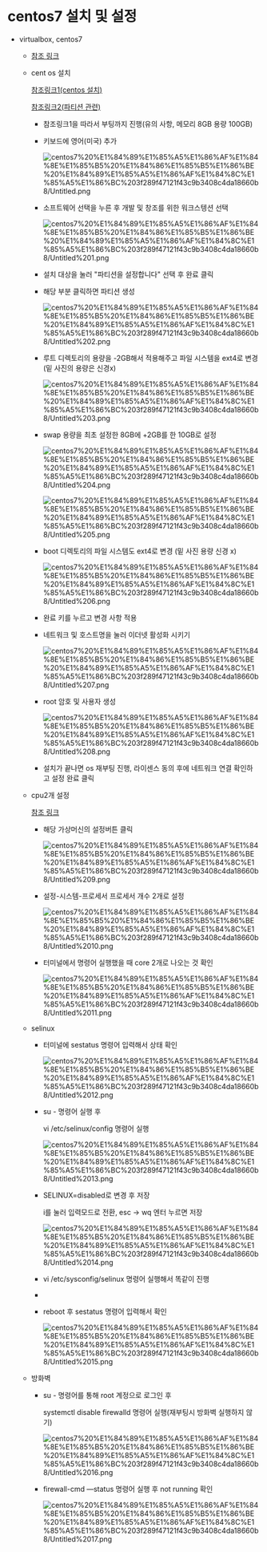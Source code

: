 # centos7 설치 및 설정

- virtualbox, centos7
    - [참조 링크](https://blog.naver.com/chch1234569/222265855427)
    - cent os 설치

        [참조링크1(centos 설치)](https://blog.naver.com/chch1234569/222265855427)

        [참조링크2(파티션 관련)](https://gdtbgl93.tistory.com/166)

        - 참조링크1을 따라서 부팅까지 진행(유의 사항, 메모리 8GB 용량 100GB)

        - 키보드에 영어(미국) 추가

            ![centos7%20%E1%84%89%E1%85%A5%E1%86%AF%E1%84%8E%E1%85%B5%20%E1%84%86%E1%85%B5%E1%86%BE%20%E1%84%89%E1%85%A5%E1%86%AF%E1%84%8C%E1%85%A5%E1%86%BC%203f289f47121f43c9b3408c4da18660b8/Untitled.png](centos7%20%E1%84%89%E1%85%A5%E1%86%AF%E1%84%8E%E1%85%B5%20%E1%84%86%E1%85%B5%E1%86%BE%20%E1%84%89%E1%85%A5%E1%86%AF%E1%84%8C%E1%85%A5%E1%86%BC%203f289f47121f43c9b3408c4da18660b8/Untitled.png)

        - 소프트웨어 선택을 누른 후 개발 및 창조를 위한 워크스텡션 선택

            ![centos7%20%E1%84%89%E1%85%A5%E1%86%AF%E1%84%8E%E1%85%B5%20%E1%84%86%E1%85%B5%E1%86%BE%20%E1%84%89%E1%85%A5%E1%86%AF%E1%84%8C%E1%85%A5%E1%86%BC%203f289f47121f43c9b3408c4da18660b8/Untitled%201.png](centos7%20%E1%84%89%E1%85%A5%E1%86%AF%E1%84%8E%E1%85%B5%20%E1%84%86%E1%85%B5%E1%86%BE%20%E1%84%89%E1%85%A5%E1%86%AF%E1%84%8C%E1%85%A5%E1%86%BC%203f289f47121f43c9b3408c4da18660b8/Untitled%201.png)

        - 설치 대상을 눌러 "파티션을 설정합니다" 선택 후 완료 클릭

        - 해당 부분 클릭하면 파티션 생성

            ![centos7%20%E1%84%89%E1%85%A5%E1%86%AF%E1%84%8E%E1%85%B5%20%E1%84%86%E1%85%B5%E1%86%BE%20%E1%84%89%E1%85%A5%E1%86%AF%E1%84%8C%E1%85%A5%E1%86%BC%203f289f47121f43c9b3408c4da18660b8/Untitled%202.png](centos7%20%E1%84%89%E1%85%A5%E1%86%AF%E1%84%8E%E1%85%B5%20%E1%84%86%E1%85%B5%E1%86%BE%20%E1%84%89%E1%85%A5%E1%86%AF%E1%84%8C%E1%85%A5%E1%86%BC%203f289f47121f43c9b3408c4da18660b8/Untitled%202.png)

        - 루트 디렉토리의 용량을 -2GB해서 적용해주고 파일 시스템을 ext4로 변경(밑 사진의 용량은 신경x)

            ![centos7%20%E1%84%89%E1%85%A5%E1%86%AF%E1%84%8E%E1%85%B5%20%E1%84%86%E1%85%B5%E1%86%BE%20%E1%84%89%E1%85%A5%E1%86%AF%E1%84%8C%E1%85%A5%E1%86%BC%203f289f47121f43c9b3408c4da18660b8/Untitled%203.png](centos7%20%E1%84%89%E1%85%A5%E1%86%AF%E1%84%8E%E1%85%B5%20%E1%84%86%E1%85%B5%E1%86%BE%20%E1%84%89%E1%85%A5%E1%86%AF%E1%84%8C%E1%85%A5%E1%86%BC%203f289f47121f43c9b3408c4da18660b8/Untitled%203.png)

        - swap 용량을 최초 설정한 8GB에 +2GB를 한 10GB로 설정

            ![centos7%20%E1%84%89%E1%85%A5%E1%86%AF%E1%84%8E%E1%85%B5%20%E1%84%86%E1%85%B5%E1%86%BE%20%E1%84%89%E1%85%A5%E1%86%AF%E1%84%8C%E1%85%A5%E1%86%BC%203f289f47121f43c9b3408c4da18660b8/Untitled%204.png](centos7%20%E1%84%89%E1%85%A5%E1%86%AF%E1%84%8E%E1%85%B5%20%E1%84%86%E1%85%B5%E1%86%BE%20%E1%84%89%E1%85%A5%E1%86%AF%E1%84%8C%E1%85%A5%E1%86%BC%203f289f47121f43c9b3408c4da18660b8/Untitled%204.png)

            ![centos7%20%E1%84%89%E1%85%A5%E1%86%AF%E1%84%8E%E1%85%B5%20%E1%84%86%E1%85%B5%E1%86%BE%20%E1%84%89%E1%85%A5%E1%86%AF%E1%84%8C%E1%85%A5%E1%86%BC%203f289f47121f43c9b3408c4da18660b8/Untitled%205.png](centos7%20%E1%84%89%E1%85%A5%E1%86%AF%E1%84%8E%E1%85%B5%20%E1%84%86%E1%85%B5%E1%86%BE%20%E1%84%89%E1%85%A5%E1%86%AF%E1%84%8C%E1%85%A5%E1%86%BC%203f289f47121f43c9b3408c4da18660b8/Untitled%205.png)

        - boot 디렉토리의 파일 시스템도 ext4로 변경 (밑 사진 용량 신경 x)

            ![centos7%20%E1%84%89%E1%85%A5%E1%86%AF%E1%84%8E%E1%85%B5%20%E1%84%86%E1%85%B5%E1%86%BE%20%E1%84%89%E1%85%A5%E1%86%AF%E1%84%8C%E1%85%A5%E1%86%BC%203f289f47121f43c9b3408c4da18660b8/Untitled%206.png](centos7%20%E1%84%89%E1%85%A5%E1%86%AF%E1%84%8E%E1%85%B5%20%E1%84%86%E1%85%B5%E1%86%BE%20%E1%84%89%E1%85%A5%E1%86%AF%E1%84%8C%E1%85%A5%E1%86%BC%203f289f47121f43c9b3408c4da18660b8/Untitled%206.png)

        - 완료 키를 누르고 변경 사항 적용

        - 네트워크 및 호스트명을 눌러 이더넷 활성화 시키기

            ![centos7%20%E1%84%89%E1%85%A5%E1%86%AF%E1%84%8E%E1%85%B5%20%E1%84%86%E1%85%B5%E1%86%BE%20%E1%84%89%E1%85%A5%E1%86%AF%E1%84%8C%E1%85%A5%E1%86%BC%203f289f47121f43c9b3408c4da18660b8/Untitled%207.png](centos7%20%E1%84%89%E1%85%A5%E1%86%AF%E1%84%8E%E1%85%B5%20%E1%84%86%E1%85%B5%E1%86%BE%20%E1%84%89%E1%85%A5%E1%86%AF%E1%84%8C%E1%85%A5%E1%86%BC%203f289f47121f43c9b3408c4da18660b8/Untitled%207.png)

        - root 암호 및 사용자 생성

            ![centos7%20%E1%84%89%E1%85%A5%E1%86%AF%E1%84%8E%E1%85%B5%20%E1%84%86%E1%85%B5%E1%86%BE%20%E1%84%89%E1%85%A5%E1%86%AF%E1%84%8C%E1%85%A5%E1%86%BC%203f289f47121f43c9b3408c4da18660b8/Untitled%208.png](centos7%20%E1%84%89%E1%85%A5%E1%86%AF%E1%84%8E%E1%85%B5%20%E1%84%86%E1%85%B5%E1%86%BE%20%E1%84%89%E1%85%A5%E1%86%AF%E1%84%8C%E1%85%A5%E1%86%BC%203f289f47121f43c9b3408c4da18660b8/Untitled%208.png)

        - 설치가 끝나면 os 재부팅 진행, 라이센스 동의 후에 네트워크 연결 확인하고 설정 완료 클릭
    - cpu2개 설정

        [참조 링크](https://technote.kr/180) 

        - 해당 가상머신의 설정버튼 클릭

            ![centos7%20%E1%84%89%E1%85%A5%E1%86%AF%E1%84%8E%E1%85%B5%20%E1%84%86%E1%85%B5%E1%86%BE%20%E1%84%89%E1%85%A5%E1%86%AF%E1%84%8C%E1%85%A5%E1%86%BC%203f289f47121f43c9b3408c4da18660b8/Untitled%209.png](centos7%20%E1%84%89%E1%85%A5%E1%86%AF%E1%84%8E%E1%85%B5%20%E1%84%86%E1%85%B5%E1%86%BE%20%E1%84%89%E1%85%A5%E1%86%AF%E1%84%8C%E1%85%A5%E1%86%BC%203f289f47121f43c9b3408c4da18660b8/Untitled%209.png)

        - 설정-시스템-프로세서 프로세서 개수 2개로 설정

            ![centos7%20%E1%84%89%E1%85%A5%E1%86%AF%E1%84%8E%E1%85%B5%20%E1%84%86%E1%85%B5%E1%86%BE%20%E1%84%89%E1%85%A5%E1%86%AF%E1%84%8C%E1%85%A5%E1%86%BC%203f289f47121f43c9b3408c4da18660b8/Untitled%2010.png](centos7%20%E1%84%89%E1%85%A5%E1%86%AF%E1%84%8E%E1%85%B5%20%E1%84%86%E1%85%B5%E1%86%BE%20%E1%84%89%E1%85%A5%E1%86%AF%E1%84%8C%E1%85%A5%E1%86%BC%203f289f47121f43c9b3408c4da18660b8/Untitled%2010.png)

        - 터미널에서 명령어 실행했을 때 core 2개로 나오는 것 확인

            ![centos7%20%E1%84%89%E1%85%A5%E1%86%AF%E1%84%8E%E1%85%B5%20%E1%84%86%E1%85%B5%E1%86%BE%20%E1%84%89%E1%85%A5%E1%86%AF%E1%84%8C%E1%85%A5%E1%86%BC%203f289f47121f43c9b3408c4da18660b8/Untitled%2011.png](centos7%20%E1%84%89%E1%85%A5%E1%86%AF%E1%84%8E%E1%85%B5%20%E1%84%86%E1%85%B5%E1%86%BE%20%E1%84%89%E1%85%A5%E1%86%AF%E1%84%8C%E1%85%A5%E1%86%BC%203f289f47121f43c9b3408c4da18660b8/Untitled%2011.png)

    - selinux
        - 터미널에 sestatus 명령어 입력해서 상태 확인

            ![centos7%20%E1%84%89%E1%85%A5%E1%86%AF%E1%84%8E%E1%85%B5%20%E1%84%86%E1%85%B5%E1%86%BE%20%E1%84%89%E1%85%A5%E1%86%AF%E1%84%8C%E1%85%A5%E1%86%BC%203f289f47121f43c9b3408c4da18660b8/Untitled%2012.png](centos7%20%E1%84%89%E1%85%A5%E1%86%AF%E1%84%8E%E1%85%B5%20%E1%84%86%E1%85%B5%E1%86%BE%20%E1%84%89%E1%85%A5%E1%86%AF%E1%84%8C%E1%85%A5%E1%86%BC%203f289f47121f43c9b3408c4da18660b8/Untitled%2012.png)

        - su - 명령어 실행 후

            vi /etc/selinux/config 명령어 실행

            ![centos7%20%E1%84%89%E1%85%A5%E1%86%AF%E1%84%8E%E1%85%B5%20%E1%84%86%E1%85%B5%E1%86%BE%20%E1%84%89%E1%85%A5%E1%86%AF%E1%84%8C%E1%85%A5%E1%86%BC%203f289f47121f43c9b3408c4da18660b8/Untitled%2013.png](centos7%20%E1%84%89%E1%85%A5%E1%86%AF%E1%84%8E%E1%85%B5%20%E1%84%86%E1%85%B5%E1%86%BE%20%E1%84%89%E1%85%A5%E1%86%AF%E1%84%8C%E1%85%A5%E1%86%BC%203f289f47121f43c9b3408c4da18660b8/Untitled%2013.png)

        - SELINUX=disabled로 변경 후 저장

            i를 눌러 입력모드로 전환, esc → wq 엔터 누르면 저장

            ![centos7%20%E1%84%89%E1%85%A5%E1%86%AF%E1%84%8E%E1%85%B5%20%E1%84%86%E1%85%B5%E1%86%BE%20%E1%84%89%E1%85%A5%E1%86%AF%E1%84%8C%E1%85%A5%E1%86%BC%203f289f47121f43c9b3408c4da18660b8/Untitled%2014.png](centos7%20%E1%84%89%E1%85%A5%E1%86%AF%E1%84%8E%E1%85%B5%20%E1%84%86%E1%85%B5%E1%86%BE%20%E1%84%89%E1%85%A5%E1%86%AF%E1%84%8C%E1%85%A5%E1%86%BC%203f289f47121f43c9b3408c4da18660b8/Untitled%2014.png)

        - vi /etc/sysconfig/selinux 명령어 실행해서 똑같이 진행
        - 
        - reboot 후 sestatus 명령어 입력해서 확인

            ![centos7%20%E1%84%89%E1%85%A5%E1%86%AF%E1%84%8E%E1%85%B5%20%E1%84%86%E1%85%B5%E1%86%BE%20%E1%84%89%E1%85%A5%E1%86%AF%E1%84%8C%E1%85%A5%E1%86%BC%203f289f47121f43c9b3408c4da18660b8/Untitled%2015.png](centos7%20%E1%84%89%E1%85%A5%E1%86%AF%E1%84%8E%E1%85%B5%20%E1%84%86%E1%85%B5%E1%86%BE%20%E1%84%89%E1%85%A5%E1%86%AF%E1%84%8C%E1%85%A5%E1%86%BC%203f289f47121f43c9b3408c4da18660b8/Untitled%2015.png)

    - 방화벽
        - su - 명령어를 통해 root 계정으로 로그인 후

            systemctl disable firewalld 명령어 실행(재부팅시 방화벽 실행하지 않기)

            ![centos7%20%E1%84%89%E1%85%A5%E1%86%AF%E1%84%8E%E1%85%B5%20%E1%84%86%E1%85%B5%E1%86%BE%20%E1%84%89%E1%85%A5%E1%86%AF%E1%84%8C%E1%85%A5%E1%86%BC%203f289f47121f43c9b3408c4da18660b8/Untitled%2016.png](centos7%20%E1%84%89%E1%85%A5%E1%86%AF%E1%84%8E%E1%85%B5%20%E1%84%86%E1%85%B5%E1%86%BE%20%E1%84%89%E1%85%A5%E1%86%AF%E1%84%8C%E1%85%A5%E1%86%BC%203f289f47121f43c9b3408c4da18660b8/Untitled%2016.png)

        - firewall-cmd —status 명령어 실행 후 not running 확인

            ![centos7%20%E1%84%89%E1%85%A5%E1%86%AF%E1%84%8E%E1%85%B5%20%E1%84%86%E1%85%B5%E1%86%BE%20%E1%84%89%E1%85%A5%E1%86%AF%E1%84%8C%E1%85%A5%E1%86%BC%203f289f47121f43c9b3408c4da18660b8/Untitled%2017.png](centos7%20%E1%84%89%E1%85%A5%E1%86%AF%E1%84%8E%E1%85%B5%20%E1%84%86%E1%85%B5%E1%86%BE%20%E1%84%89%E1%85%A5%E1%86%AF%E1%84%8C%E1%85%A5%E1%86%BC%203f289f47121f43c9b3408c4da18660b8/Untitled%2017.png)